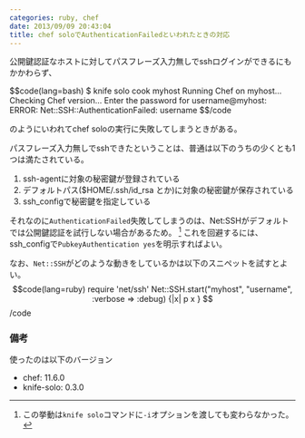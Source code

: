 ```yaml
---
categories: ruby, chef
date: 2013/09/09 20:43:04
title: chef soloでAuthenticationFailedといわれたときの対応
---
```


公開鍵認証なホストに対してパスフレーズ入力無しでsshログインができるにもかかわらず、

$$code(lang=bash)
$ knife solo cook myhost
Running Chef on myhost...
Checking Chef version...
Enter the password for username@myhost:
ERROR: Net::SSH::AuthenticationFailed: username
$$/code

のようにいわれてchef soloの実行に失敗してしまうときがある。

パスフレーズ入力無しでsshできたということは、普通は以下のうちの少くとも1つは満たされている。

1. ssh-agentに対象の秘密鍵が登録されている
2. デフォルトパス($HOME/.ssh/id_rsa とか)に対象の秘密鍵が保存されている
3. ssh_configで秘密鍵を指定している

それなのに`AuthenticationFailed`失敗してしまうのは、Net:SSHがデフォルトでは公開鍵認証を試行しない場合があるため。 [^1] 
これを回避するには、ssh_configで`PubkeyAuthentication yes`を明示すればよい。


なお、`Net::SSH`がどのような動きをしているかは以下のスニペットを試すとよい。
$$code(lang=ruby)
require 'net/ssh'
Net::SSH.start("myhost", "username", :verbose => :debug) {|x| p x }
$$/code


### 備考

使ったのは以下のバージョン

- chef: 11.6.0
- knife-solo: 0.3.0

[^1]: この挙動は```knife solo```コマンドに`-i`オプションを渡しても変わらなかった。
